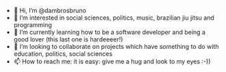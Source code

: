 - 👋 Hi, I’m @dambrosbruno
- 👀 I’m interested in social sciences, politics, music, brazilian jiu jitsu and programming
- 🌱 I’m currently learning how to be a software developer and being a good lover (this last one is hardeeeer!)
- 💞️ I’m looking to collaborate on projects which have something to do with education, politics, social sciences
- 📫 How to reach me: it is easy: give me a hug and look to my eyes :-))

<!---
dambrosbruno/dambrosbruno is a ✨ special ✨ repository because its `README.md` (this file) appears on your GitHub profile.
You can click the Preview link to take a look at your changes.
--->
